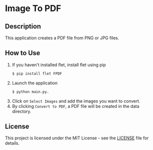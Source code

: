 # Image To PDF
## Description
This application creates a PDF file from PNG or JPG files.

## How to Use
1. If you haven't installed flet, install flet using pip
   ```bash
   $ pip install flet FPDF
   ```
2. Launch the application 
    ```bash
	$ python main.py.
	```
3. Click on `Select Images` and add the images you want to convert.
4. By clicking `Convert to PDF`, a PDF file will be created in the data directory.


## License

This project is licensed under the MIT License - see the [LICENSE](./LICENSE) file for details.